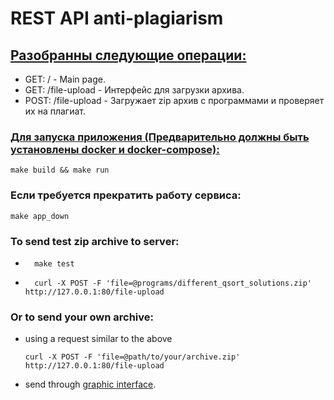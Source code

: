 # REST API anti-plagiarism

## <u>Разобранны следующие операции:</u>
- GET:       /                    - Main page.
- GET:       /file-upload         - Интерфейс для загрузки архива.
- POST:      /file-upload         - Загружает zip архив с программами и проверяет их на плагиат.

### <u>Для запуска приложения (Предварительно должны быть установлены docker и docker-compose):</u>
```
make build && make run
```

### Если требуется прекратить работу сервиса:
```
make app_down
```

### To send test zip archive to server:

- ```
    make test
    ```

- ```
    curl -X POST -F 'file=@programs/different_qsort_solutions.zip' http://127.0.0.1:80/file-upload
    ```
### Or to send your own archive:
- using a request similar to the above
    ```
    curl -X POST -F 'file=@path/to/your/archive.zip' http://127.0.0.1:80/file-upload
    ```

- send through [graphic interface](http://127.0.0.1:80/).